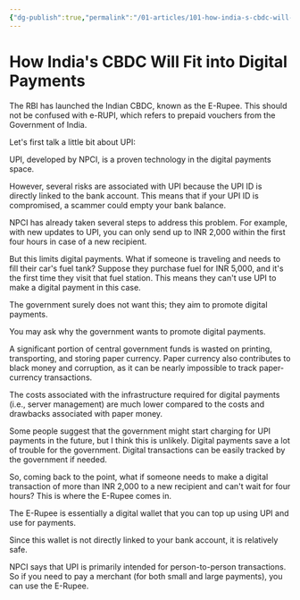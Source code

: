 ```yaml
---
{"dg-publish":true,"permalink":"/01-articles/101-how-india-s-cbdc-will-fit-into-digital-payments/","tags":["gardenEntry"],"created":"2024-09-24T15:37:43.541+05:30","updated":"2024-09-24T18:01:08.445+05:30"}
---
```


# How India's CBDC Will Fit into Digital Payments


The RBI has launched the Indian CBDC, known as the E-Rupee. This should not be confused with e-RUPI, which refers to prepaid vouchers from the Government of India.

  

Let's first talk a little bit about UPI:

  

UPI, developed by NPCI, is a proven technology in the digital payments space.

  

However, several risks are associated with UPI because the UPI ID is directly linked to the bank account. This means that if your UPI ID is compromised, a scammer could empty your bank balance.

  

NPCI has already taken several steps to address this problem. For example, with new updates to UPI, you can only send up to INR 2,000 within the first four hours in case of a new recipient.

  

But this limits digital payments. What if someone is traveling and needs to fill their car's fuel tank? Suppose they purchase fuel for INR 5,000, and it's the first time they visit that fuel station. This means they can't use UPI to make a digital payment in this case.

  

The government surely does not want this; they aim to promote digital payments.

  

You may ask why the government wants to promote digital payments.

  

A significant portion of central government funds is wasted on printing, transporting, and storing paper currency. Paper currency also contributes to black money and corruption, as it can be nearly impossible to track paper-currency transactions.

  

The costs associated with the infrastructure required for digital payments (i.e., server management) are much lower compared to the costs and drawbacks associated with paper money.

  

Some people suggest that the government might start charging for UPI payments in the future, but I think this is unlikely. Digital payments save a lot of trouble for the government. Digital transactions can be easily tracked by the government if needed.

  

So, coming back to the point, what if someone needs to make a digital transaction of more than INR 2,000 to a new recipient and can't wait for four hours? This is where the E-Rupee comes in.

  

The E-Rupee is essentially a digital wallet that you can top up using UPI and use for payments.

  

Since this wallet is not directly linked to your bank account, it is relatively safe.

  

NPCI says that UPI is primarily intended for person-to-person transactions. So if you need to pay a merchant (for both small and large payments), you can use the E-Rupee.
